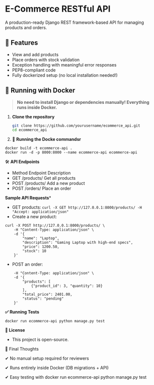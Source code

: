 # E-Commerce RESTful API

A production-ready Django REST framework-based API for managing products and orders.

## 🚀 Features
- View and add products
- Place orders with stock validation
- Exception handling with meaningful error responses
- PEP8-compliant code
- Fully dockerized setup (no local installation needed!)

## 🐳 Running with Docker
> **No need to install Django or dependencies manually! Everything runs inside Docker.**

1. **Clone the repository**
   ```sh
   git clone https://github.com/yourusername/ecommerce_api.git
   cd ecommerce_api
   ```

2. 🐳 **Running the Docke commandsr**
```
docker build -t ecommerce-api .
docker run -d -p 8000:8000 --name ecommerce-api ecommerce-api
```

🛠 **API Endpoints**
- Method    Endpoint          Description
- GET       /products/        Get all products
- POST      /products/        Add a new product
- POST      /orders/          Place an order


**Sample API Requests***
- GET products:  ```curl -X GET http://127.0.0.1:8000/products/ -H "Accept: application/json"```
- Create a new product: 
```
curl -X POST http://127.0.0.1:8000/products/ \
    -H "Content-Type: application/json" \
    -d '{
        "name": "Laptop",
        "description": "Gaming Laptop with high-end specs",
        "price": 1200.50,
        "stock": 10
    }'
```
- POST an order: 
``` curl -X POST http://127.0.0.1:8000/orders/ \
    -H "Content-Type: application/json" \
    -d '{
        "products": [
            {"product_id": 3, "quantity": 10}
        ],
        "total_price": 2401.00,
        "status": "pending"
    }'
```

**✅ Running Tests**
```
docker run ecommerce-api python manage.py test
```

**📝 License**
- This project is open-source.

🔹 Final Thoughts

✔ No manual setup required for reviewers

✔ Runs entirely inside Docker (DB migrations + API)

✔ Easy testing with docker run ecommerce-api python manage.py test
